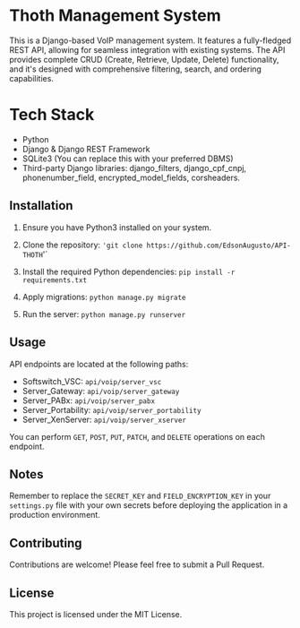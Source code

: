 # Thoth Management System

This is a Django-based VoIP management system. It features a fully-fledged REST API, allowing for seamless integration with existing systems. The API provides complete CRUD (Create, Retrieve, Update, Delete) functionality, and it's designed with comprehensive filtering, search, and ordering capabilities.

#   Tech Stack
-   Python
-   Django & Django REST Framework
-   SQLite3 (You can replace this with your preferred DBMS)
-   Third-party Django libraries: django_filters, django_cpf_cnpj, phonenumber_field, encrypted_model_fields, corsheaders.

## Installation

1.  Ensure you have Python3 installed on your system.
    
2.  Clone the repository:
`'git clone https://github.com/EdsonAugusto/API-THOTH`'`

3.  Install the required Python dependencies:
    `pip install -r requirements.txt`
    
4.  Apply migrations:
    `python manage.py migrate`
    
 5.  Run the server:
    `python manage.py runserver`

## Usage

API endpoints are located at the following paths:

-   Softswitch_VSC: `api/voip/server_vsc`
-   Server_Gateway: `api/voip/server_gateway`
-   Server_PABx: `api/voip/server_pabx`
-   Server_Portability: `api/voip/server_portability`
-   Server_XenServer: `api/voip/server_xserver`

You can perform `GET`, `POST`, `PUT`, `PATCH`, and `DELETE` operations on each endpoint.

## Notes

Remember to replace the `SECRET_KEY` and `FIELD_ENCRYPTION_KEY` in your `settings.py` file with your own secrets before deploying the application in a production environment.

## Contributing

Contributions are welcome! Please feel free to submit a Pull Request.

## License

This project is licensed under the MIT License.

